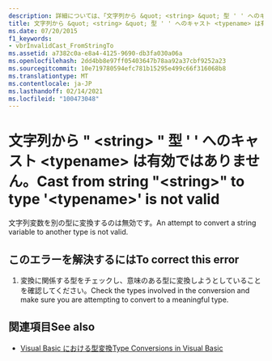 ```yaml
---
description: 詳細については、「文字列から &quot; <string> &quot; 型 ' ' へのキャスト <typename> は有効ではありません」を参照してください。
title: 文字列から &quot; <string> &quot; 型 ' ' へのキャスト <typename> は有効ではありません。
ms.date: 07/20/2015
f1_keywords:
- vbrInvalidCast_FromStringTo
ms.assetid: a7382c0a-e8a4-4125-9690-db3fa030a06a
ms.openlocfilehash: 2dd4bb8e97ff05403647b78aa92a37cbf9252a23
ms.sourcegitcommit: 10e719780594efc781b15295e499c66f316068b8
ms.translationtype: MT
ms.contentlocale: ja-JP
ms.lasthandoff: 02/14/2021
ms.locfileid: "100473048"
---
```

# <a name="cast-from-string-quotstringquot-to-type-typename-is-not-valid"></a><span data-ttu-id="223c1-103">文字列から &quot; \<string> &quot; 型 ' ' へのキャスト \<typename> は有効ではありません。</span><span class="sxs-lookup"><span data-stu-id="223c1-103">Cast from string &quot;\<string>&quot; to type '\<typename>' is not valid</span></span>

<span data-ttu-id="223c1-104">文字列変数を別の型に変換するのは無効です。</span><span class="sxs-lookup"><span data-stu-id="223c1-104">An attempt to convert a string variable to another type is not valid.</span></span>  
  
## <a name="to-correct-this-error"></a><span data-ttu-id="223c1-105">このエラーを解決するには</span><span class="sxs-lookup"><span data-stu-id="223c1-105">To correct this error</span></span>  
  
1. <span data-ttu-id="223c1-106">変換に関係する型をチェックし、意味のある型に変換しようとしていることを確認してください。</span><span class="sxs-lookup"><span data-stu-id="223c1-106">Check the types involved in the conversion and make sure you are attempting to convert to a meaningful type.</span></span>  
  
## <a name="see-also"></a><span data-ttu-id="223c1-107">関連項目</span><span class="sxs-lookup"><span data-stu-id="223c1-107">See also</span></span>

- [<span data-ttu-id="223c1-108">Visual Basic における型変換</span><span class="sxs-lookup"><span data-stu-id="223c1-108">Type Conversions in Visual Basic</span></span>](../programming-guide/language-features/data-types/type-conversions.md)
